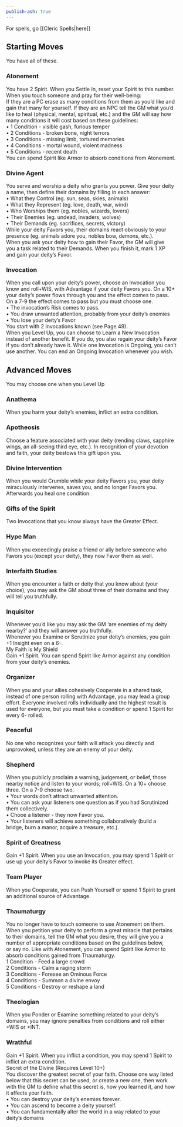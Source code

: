 ```yaml
---  
publish-ash: true  
---  
```

For spells, go [[Cleric Spells|here]]  
## Starting Moves   
You have all of these.  
### Atonement  
You have 2 Spirit. When you Settle In, reset your Spirit to this number.  
When you touch someone and pray for their well-being:  
If they are a PC erase as many conditions from them as you’d like and  
gain that many for yourself. If they are an NPC tell the GM what you’d  
like to heal (physical, mental, spiritual, etc.) and the GM will say how  
many conditions it will cost based on these guidelines:  
• 1 Condition - visible gash, furious temper  
• 2 Conditions - broken bone, night terrors  
• 3 Conditions - missing limb, tortured memories  
• 4 Conditions - mortal wound, violent madness  
• 5 Conditions - recent death  
You can spend Spirit like Armor to absorb conditions from Atonement.  
  
### Divine Agent  
You serve and worship a deity who grants you power. Give your deity  
a name, then define their domains by filling in each answer:  
• What they Control (eg. sun, seas, skies, animals)  
• What they Represent (eg. love, death, war, wind)  
• Who Worships them (eg. nobles, wizards, lovers)  
• Their Enemies (eg. undead, invaders, wolves)  
• Their Demands (eg. sacrifices, secrets, victory)  
While your deity Favors you, their domains react obviously to your  
presence (eg. animals adore you, nobles bow, demons, etc.).  
When you ask your deity how to gain their Favor, the GM will give  
you a task related to their Demands. When you finish it, mark 1 XP  
and gain your deity’s Favor.  
  
### Invocation  
When you call upon your deity’s power, choose an Invocation you  
know and roll+WIS, with Advantage if your deity Favors you. On a 10+  
your deity’s power flows through you and the effect comes to pass.  
On a 7-9 the effect comes to pass but you must choose one.  
• The invocation’s Risk comes to pass.  
• You draw unwanted attention, probably from your deity’s enemies  
• You lose your deity’s Favor  
You start with 2 Invocations known (see Page 49).  
When you Level Up, you can choose to Learn a New Invocation  
instead of another benefit. If you do, you also regain your deity’s Favor  
if you don’t already have it. While one Invocation is Ongoing, you can’t  
use another. You can end an Ongoing Invocation whenever you wish.  
  
## Advanced Moves  
You may choose one when you Level Up  
### Anathema  
When you harm your deity’s enemies, inflict an extra condition.  
  
### Apotheosis  
Choose a feature associated with your deity (rending claws, sapphire  
wings, an all-seeing third eye, etc.). In recognition of your devotion  
and faith, your deity bestows this gift upon you.  
  
### Divine Intervention  
When you would Crumble while your deity Favors you, your deity  
miraculously intervenes, saves you, and no longer Favors you.  
Afterwards you heal one condition.  
  
### Gifts of the Spirit  
Two Invocations that you know always have the Greater Effect.  
  
### Hype Man  
When you exceedingly praise a friend or ally before someone who  
Favors you (except your deity), they now Favor them as well.  
  
### Interfaith Studies  
When you encounter a faith or deity that you know about (your  
choice), you may ask the GM about three of their domains and they  
will tell you truthfully.  
  
### Inquisitor  
Whenever you’d like you may ask the GM ‘are enemies of my deity  
nearby?’ and they will answer you truthfully.  
Whenever you Examine or Scrutinize your deity’s enemies, you gain  
+1 Insight even on a 6-.  
My Faith is My Shield  
Gain +1 Spirit. You can spend Spirit like Armor against any condition  
from your deity’s enemies.  
  
### Organizer  
When you and your allies cohesively Cooperate in a shared task,  
instead of one person rolling with Advantage, you may lead a group  
effort. Everyone involved rolls individually and the highest result is  
used for everyone, but you must take a condition or spend 1 Spirit for  
every 6- rolled.  
  
### Peaceful  
No one who recognizes your faith will attack you directly and  
unprovoked, unless they are an enemy of your deity.  
  
### Shepherd  
When you publicly proclaim a warning, judgement, or belief, those  
nearby notice and listen to your words; roll+WIS. On a 10+ choose  
three. On a 7-9 choose two.  
• Your words don’t attract unwanted attention.  
• You can ask your listeners one question as if you had Scrutinized  
them collectively.  
• Chooe a listener - they now Favor you.  
• Your listeners will achieve something collaboratively (build a  
bridge, burn a manor, acquire a treasure, etc.).  
  
### Spirit of Greatness  
Gain +1 Spirit. When you use an Invocation, you may spend 1 Spirit or  
use up your deity’s Favor to invoke its Greater effect.  
  
### Team Player  
When you Cooperate, you can Push Yourself or spend 1 Spirit to grant  
an additional source of Advantage.  
  
### Thaumaturgy  
You no longer have to touch someone to use Atonement on them.  
When you petition your deity to perform a great miracle that pertains  
to their domains, tell the GM what you desire, they will give you a  
number of appropriate conditions based on the guidelines below,  
or say no. Like with Atonement, you can spend Spirit like Armor to  
absorb conditions gained from Thaumaturgy.  
1 Condition - Feed a large crowd  
2 Conditions - Calm a raging storm  
3 Conditions - Foresee an Ominous Force  
4 Conditions - Summon a divine envoy  
5 Conditions - Destroy or reshape a land  
  
### Theologian  
When you Ponder or Examine something related to your deity’s  
domains, you may ignore penalties from conditions and roll either  
+WIS or +INT.  
  
### Wrathful  
Gain +1 Spirit. When you inflict a condition, you may spend 1 Spirit to  
inflict an extra condition.  
Secret of the Divine (Requires Level 10+)  
You discover the greatest secret of your faith. Choose one way listed  
below that this secret can be used, or create a new one, then work  
with the GM to define what this secret is, how you learned it, and how  
it affects your faith.  
• You can destroy your deity’s enemies forever.  
• You can ascend to become a deity yourself.  
• You can fundamentally alter the world in a way related to your  
deity’s domains